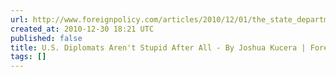```yaml
---
url: http://www.foreignpolicy.com/articles/2010/12/01/the_state_department_i_never_knew
created_at: 2010-12-30 18:21 UTC
published: false
title: U.S. Diplomats Aren't Stupid After All - By Joshua Kucera | Foreign Policy
tags: []
---
```



